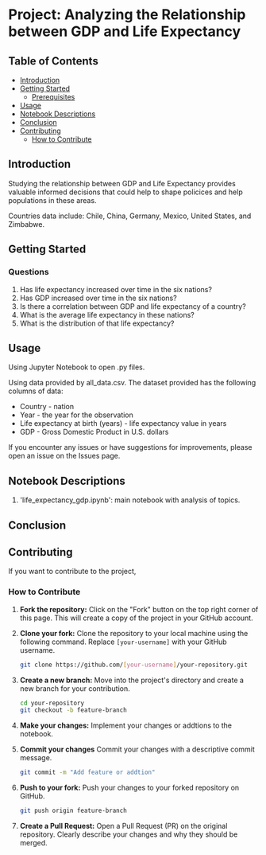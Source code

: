 # Project: Analyzing the Relationship between GDP and Life Expectancy

## Table of Contents

- [Introduction](#introduction)
- [Getting Started](#getting-started)
  - [Prerequisites](#questions)
- [Usage](#usage)
- [Notebook Descriptions](#notebook-descriptions)
- [Conclusion](#conclusion)
- [Contributing](#contributing)
    - [How to Contribute](#how-to-contribute)
 

## Introduction

Studying the relationship between GDP and Life Expectancy provides valuable informed decisions that could help to shape policices and help populations in these areas.

Countries data include: Chile, China, Germany, Mexico, United States, and Zimbabwe.

## Getting Started

### Questions

1. Has life expectancy increased over time in the six nations?
2. Has GDP increased over time in the six nations?
3. Is there a correlation between GDP and life expectancy of a country?
4. What is the average life expectancy in these nations?
5. What is the distribution of that life expectancy?

## Usage

Using Jupyter Notebook to open .py files.

Using data provided by all_data.csv. The dataset provided has the following columns of data:
- Country - nation
- Year - the year for the observation
- Life expectancy at birth (years) - life expectancy value in years
- GDP - Gross Domestic Product in U.S. dollars

If you encounter any issues or have suggestions for improvements, please open an issue on the Issues page.

## Notebook Descriptions

1. 'life_expectancy_gdp.ipynb': main notebook with analysis of topics.

## Conclusion

## Contributing

If you want to contribute to the project, 

### How to Contribute
   1. **Fork the repository:**
      Click on the "Fork" button on the top right corner of this page. This will create a copy of the project in your GitHub account.

   2. **Clone your fork:**
      Clone the repository to your local machine using the following command. Replace `[your-username]` with your GitHub username.
   
      ```bash
      git clone https://github.com/[your-username]/your-repository.git
   3. **Create a new branch:**
      Move into the project's directory and create a new branch for your contribution.
      
      ```bash
      cd your-repository
      git checkout -b feature-branch
   5. **Make your changes:**
      Implement your changes or addtions to the notebook.
   6. **Commit your changes**
      Commit your changes with a descriptive commit message.
      
      ```bash
      git commit -m "Add feature or addtion"
   8. **Push to your fork:**
      Push your changes to your forked repository on GitHub.

      ```bash
      git push origin feature-branch
      
   10. **Create a Pull Request:**
       Open a Pull Request (PR) on the original repository. Clearly describe your changes and why they should be merged.
      
